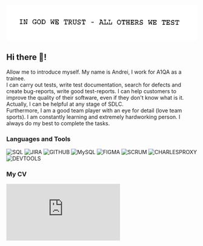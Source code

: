 ![Header](https://github.com/AndreiWRW/Logo/blob/main/image.gif)

## Hi there 👋!    
Allow me to introduce myself. My name is Andrei, I work for A1QA as a trainee.  
I can carry out tests, write test documentation, search for defects and create bug-reports, write good test-reports. I can help customers to improve the quality of their software, even if they don't know what is it. Actually, I can be helpful at any stage of SDLC.   
Furthermore, I am a good team player with an eye for detail (love team sports). I am constantly learning and extremely hardworking person. I always do my best to complete the tasks.   



### Languages and Tools
![SQL](https://img.shields.io/badge/-SQL-000000??style=for-the-badge&logo=MYSQL&logoColor=229799)
![JIRA](https://img.shields.io/badge/-JIRA-000000??style=for-the-badge&logo=JIRA&logoColor=2643cc)
![GITHUB](https://img.shields.io/badge/-GITHUB-000000??style=for-the-badge&logo=GITHUB&logoColor=ADA5A5)
![MySQL](https://img.shields.io/badge/-MySQL-000000??style=for-the-badge&logo=POSTGRESQL&logoColor=#9e9eeb)
![FIGMA](https://img.shields.io/badge/-FIGMA-000000??style=for-the-badge&logo=FIGMA&logoColor=d627d8)
![SCRUM](https://img.shields.io/badge/-SCRUM-000000??style=for-the-badge&logo=SCRUM&logoColor=d627d8)
![CHARLESPROXY](https://img.shields.io/badge/-CHARLESPROXY-000000??style=for-the-badge&logo=CHARLESPROXY&logoColor=2dd827)
![DEVTOOLS](https://img.shields.io/badge/-DEVTOOLS-000000??style=for-the-badge&logo=DEVTOOLS&logoColor=2dd827)

### My CV
![Link to my CV](https://github.com/AndreiWRW/Portfolio/blob/main/CV/CV_ANDREI_SHVEDOV.pdf)






